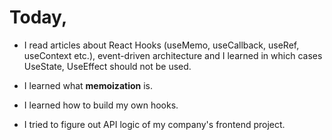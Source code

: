 # Today,

- I read articles about React Hooks (useMemo, useCallback, useRef, useContext etc.), event-driven architecture and I learned in which cases UseState, UseEffect should not be used.

- I learned what **memoization** is.

- I learned how to build my own hooks.

- I tried to figure out API logic of my company's frontend project.

